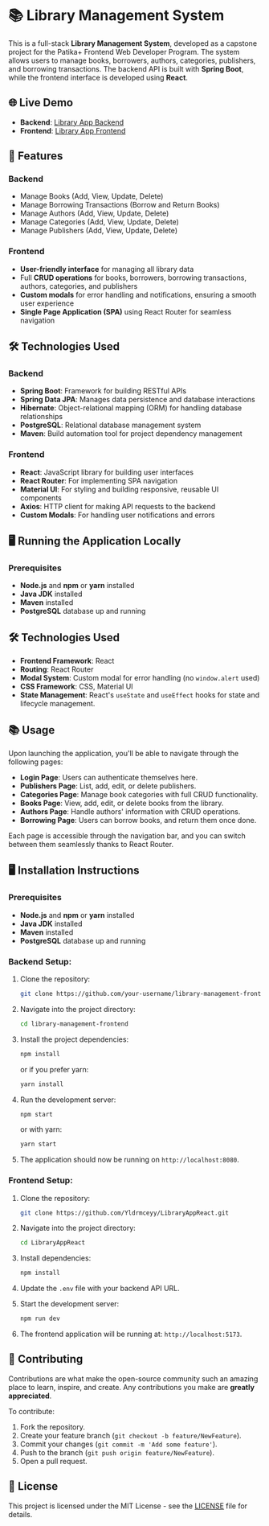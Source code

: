 # 📚 Library Management System

This is a full-stack **Library Management System**, developed as a capstone project for the Patika+ Frontend Web Developer Program. The system allows users to manage books, borrowers, authors, categories, publishers, and borrowing transactions. The backend API is built with **Spring Boot**, while the frontend interface is developed using **React**.

## 🌐 Live Demo
- **Backend**: [Library App Backend](https://github.com/Yldrmceyy/LibraryAppSpringBoot)
- **Frontend**: [Library App Frontend](https://github.com/Yldrmceyy/LibraryAppReact)

## 🚀 Features

### Backend
- Manage Books (Add, View, Update, Delete)
- Manage Borrowing Transactions (Borrow and Return Books)
- Manage Authors (Add, View, Update, Delete)
- Manage Categories (Add, View, Update, Delete)
- Manage Publishers (Add, View, Update, Delete)

### Frontend
- **User-friendly interface** for managing all library data
- Full **CRUD operations** for books, borrowers, borrowing transactions, authors, categories, and publishers
- **Custom modals** for error handling and notifications, ensuring a smooth user experience
- **Single Page Application (SPA)** using React Router for seamless navigation

## 🛠️ Technologies Used

### Backend
- **Spring Boot**: Framework for building RESTful APIs
- **Spring Data JPA**: Manages data persistence and database interactions
- **Hibernate**: Object-relational mapping (ORM) for handling database relationships
- **PostgreSQL**: Relational database management system
- **Maven**: Build automation tool for project dependency management

### Frontend
- **React**: JavaScript library for building user interfaces
- **React Router**: For implementing SPA navigation
- **Material UI**: For styling and building responsive, reusable UI components
- **Axios**: HTTP client for making API requests to the backend
- **Custom Modals**: For handling user notifications and errors

## 🖥️ Running the Application Locally

### Prerequisites
- **Node.js** and **npm** or **yarn** installed
- **Java JDK** installed
- **Maven** installed
- **PostgreSQL** database up and running

## 🛠️ Technologies Used
- **Frontend Framework**: React
- **Routing**: React Router
- **Modal System**: Custom modal for error handling (no `window.alert` used)
- **CSS Framework**: CSS, Material UI
- **State Management**: React's `useState` and `useEffect` hooks for state and lifecycle management.

## 📚 Usage
Upon launching the application, you'll be able to navigate through the following pages:

- **Login Page**: Users can authenticate themselves here.
- **Publishers Page**: List, add, edit, or delete publishers.
- **Categories Page**: Manage book categories with full CRUD functionality.
- **Books Page**: View, add, edit, or delete books from the library.
- **Authors Page**: Handle authors' information with CRUD operations.
- **Borrowing Page**: Users can borrow books, and return them once done.

Each page is accessible through the navigation bar, and you can switch between them seamlessly thanks to React Router.


## 🖥️ Installation Instructions

### Prerequisites
- **Node.js** and **npm** or **yarn** installed
- **Java JDK** installed
- **Maven** installed
- **PostgreSQL** database up and running

### Backend Setup:

1. Clone the repository:
    ```bash
    git clone https://github.com/your-username/library-management-frontend.git
    ```
2. Navigate into the project directory:
    ```bash
    cd library-management-frontend
    ```
3. Install the project dependencies:
    ```bash
    npm install
    ```
    or if you prefer yarn:
    ```bash
    yarn install
    ```
4. Run the development server:
    ```bash
    npm start
    ```
    or with yarn:
    ```bash
    yarn start
    ```
5. The application should now be running on `http://localhost:8080`.

### Frontend Setup:
1. Clone the repository:
    ```bash
    git clone https://github.com/Yldrmceyy/LibraryAppReact.git
    ```

2. Navigate into the project directory:
    ```bash
    cd LibraryAppReact
    ```

3. Install dependencies:
    ```bash
    npm install
    ```

4. Update the `.env` file with your backend API URL.

5. Start the development server:
    ```bash
    npm run dev
    ```

6. The frontend application will be running at: `http://localhost:5173`.




## 🤝 Contributing

Contributions are what make the open-source community such an amazing place to learn, inspire, and create. Any contributions you make are **greatly appreciated**.

To contribute:

1. Fork the repository.
2. Create your feature branch (`git checkout -b feature/NewFeature`).
3. Commit your changes (`git commit -m 'Add some feature'`).
4. Push to the branch (`git push origin feature/NewFeature`).
5. Open a pull request.

## 📄 License
This project is licensed under the MIT License - see the [LICENSE](LICENSE) file for details.


